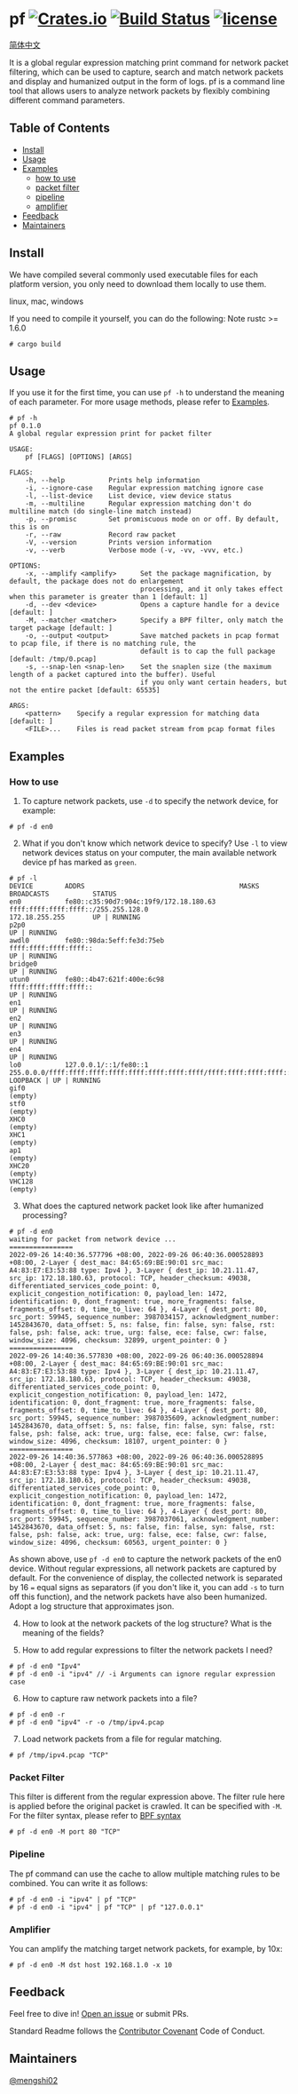 # pf [![Crates.io][crates-badge]][crates-url] [![Build Status][build-badge]][build-url] [![license][license-badge]][license-url]

[crates-badge]: https://img.shields.io/crates/v/pf.svg
[crates-url]: https://crates.io/crates/pfio
[build-badge]: https://github.com/mengshi02/pf/actions/workflows/rust.yml/badge.svg
[build-url]: https://github.com/mengshi02/pf/actions
[license-badge]: https://img.shields.io/badge/license-Apache2-orange.svg?style=flat
[license-url]: https://github.com/mengshi02/pf/main/LICENSE

[简体中文](https://github.com/mengshi02/pf/blob/main/README_zh.md)

It is a global regular expression matching print command for network packet filtering, which can be used to capture, search and match network packets and display and humanized output in the form of logs. pf is a command line tool that allows users to analyze network packets by flexibly combining different command parameters.

## Table of Contents 
- [Install](#Install)
- [Usage](#Usage)
- [Examples](#Examples)
    - [how to use](#how-to-use)
    - [packet filter](#packet-filter)
    - [pipeline](#pipeline)
    - [amplifier](#amplifier)
- [Feedback](#Feedback)
- [Maintainers](#Maintainers)

## Install
We have compiled several commonly used executable files for each platform version, you only need to download them locally to use them.

linux, mac, windows

If you need to compile it yourself, you can do the following:
Note rustc >= 1.6.0

```shell
# cargo build
```

## Usage
If you use it for the first time, you can use `pf -h` to understand the meaning of each parameter. For more usage methods, please refer to [Examples](#Examples).
```shell
# pf -h
pf 0.1.0
A global regular expression print for packet filter

USAGE:
    pf [FLAGS] [OPTIONS] [ARGS]

FLAGS:
    -h, --help           Prints help information
    -i, --ignore-case    Regular expression matching ignore case
    -l, --list-device    List device, view device status
    -m, --multiline      Regular expression matching don't do multiline match (do single-line match instead)
    -p, --promisc        Set promiscuous mode on or off. By default, this is on
    -r, --raw            Record raw packet
    -V, --version        Prints version information
    -v, --verb           Verbose mode (-v, -vv, -vvv, etc.)

OPTIONS:
    -x, --amplify <amplify>      Set the package magnification, by default, the package does not do enlargement
                                 processing, and it only takes effect when this parameter is greater than 1 [default: 1]
    -d, --dev <device>           Opens a capture handle for a device [default: ]
    -M, --matcher <matcher>      Specify a BPF filter, only match the target package [default: ]
    -o, --output <output>        Save matched packets in pcap format to pcap file, if there is no matching rule, the
                                 default is to cap the full package [default: /tmp/0.pcap]
    -s, --snap-len <snap-len>    Set the snaplen size (the maximum length of a packet captured into the buffer). Useful
                                 if you only want certain headers, but not the entire packet [default: 65535]

ARGS:
    <pattern>    Specify a regular expression for matching data [default: ]
    <FILE>...    Files is read packet stream from pcap format files
```

## Examples 
### How to use 
1. To capture network packets, use `-d` to specify the network device, for example: 
```shell
# pf -d en0
```

2. What if you don't know which network device to specify? Use `-l` to view network devices status on your computer, the main available network device pf has marked as `green`. 
```shell
# pf -l
DEVICE        ADDRS                                       MASKS                                                                     BROADCASTS           STATUS                      
en0           fe80::c35:90d7:904c:19f9/172.18.180.63      ffff:ffff:ffff:ffff::/255.255.128.0                                       172.18.255.255       UP | RUNNING                
p2p0                                                                                                                                                     UP | RUNNING                
awdl0         fe80::98da:5eff:fe3d:75eb                   ffff:ffff:ffff:ffff::                                                                          UP | RUNNING                
bridge0                                                                                                                                                  UP | RUNNING                
utun0         fe80::4b47:621f:400e:6c98                   ffff:ffff:ffff:ffff::                                                                          UP | RUNNING                
en1                                                                                                                                                      UP | RUNNING                
en2                                                                                                                                                      UP | RUNNING                
en3                                                                                                                                                      UP | RUNNING                
en4                                                                                                                                                      UP | RUNNING                
lo0           127.0.0.1/::1/fe80::1                       255.0.0.0/ffff:ffff:ffff:ffff:ffff:ffff:ffff:ffff/ffff:ffff:ffff:ffff::                        LOOPBACK | UP | RUNNING     
gif0                                                                                                                                                     (empty)                     
stf0                                                                                                                                                     (empty)                     
XHC0                                                                                                                                                     (empty)                     
XHC1                                                                                                                                                     (empty)                     
ap1                                                                                                                                                      (empty)                     
XHC20                                                                                                                                                    (empty)                     
VHC128                                                                                                                                                   (empty) 
```

3. What does the captured network packet look like after humanized processing? 
```shell
# pf -d en0
waiting for packet from network device ...
================
2022-09-26 14:40:36.577796 +08:00, 2022-09-26 06:40:36.000528893 +08:00, 2-Layer { dest_mac: 84:65:69:BE:90:01 src_mac: A4:83:E7:E3:53:88 type: Ipv4 }, 3-Layer { dest_ip: 10.21.11.47, src_ip: 172.18.180.63, protocol: TCP, header_checksum: 49038, differentiated_services_code_point: 0, explicit_congestion_notification: 0, payload_len: 1472, identification: 0, dont_fragment: true, more_fragments: false, fragments_offset: 0, time_to_live: 64 }, 4-Layer { dest_port: 80, src_port: 59945, sequence_number: 3987034157, acknowledgment_number: 1452843670, data_offset: 5, ns: false, fin: false, syn: false, rst: false, psh: false, ack: true, urg: false, ece: false, cwr: false, window_size: 4096, checksum: 32899, urgent_pointer: 0 }
================
2022-09-26 14:40:36.577830 +08:00, 2022-09-26 06:40:36.000528894 +08:00, 2-Layer { dest_mac: 84:65:69:BE:90:01 src_mac: A4:83:E7:E3:53:88 type: Ipv4 }, 3-Layer { dest_ip: 10.21.11.47, src_ip: 172.18.180.63, protocol: TCP, header_checksum: 49038, differentiated_services_code_point: 0, explicit_congestion_notification: 0, payload_len: 1472, identification: 0, dont_fragment: true, more_fragments: false, fragments_offset: 0, time_to_live: 64 }, 4-Layer { dest_port: 80, src_port: 59945, sequence_number: 3987035609, acknowledgment_number: 1452843670, data_offset: 5, ns: false, fin: false, syn: false, rst: false, psh: false, ack: true, urg: false, ece: false, cwr: false, window_size: 4096, checksum: 18107, urgent_pointer: 0 }
================
2022-09-26 14:40:36.577863 +08:00, 2022-09-26 06:40:36.000528895 +08:00, 2-Layer { dest_mac: 84:65:69:BE:90:01 src_mac: A4:83:E7:E3:53:88 type: Ipv4 }, 3-Layer { dest_ip: 10.21.11.47, src_ip: 172.18.180.63, protocol: TCP, header_checksum: 49038, differentiated_services_code_point: 0, explicit_congestion_notification: 0, payload_len: 1472, identification: 0, dont_fragment: true, more_fragments: false, fragments_offset: 0, time_to_live: 64 }, 4-Layer { dest_port: 80, src_port: 59945, sequence_number: 3987037061, acknowledgment_number: 1452843670, data_offset: 5, ns: false, fin: false, syn: false, rst: false, psh: false, ack: true, urg: false, ece: false, cwr: false, window_size: 4096, checksum: 60563, urgent_pointer: 0 }
```

As shown above, use `pf -d en0` to capture the network packets of the en0 device. Without regular expressions, all network packets are captured by default. For the convenience of display, the collected network is separated by 16 `=` equal signs as separators (if you don't like it, you can add `-s` to turn off this function), and the network packets have also been humanized. Adopt a log structure that approximates json.

4. How to look at the network packets of the log structure? What is the meaning of the fields? 

5. How to add regular expressions to filter the network packets I need? 
```shell
# pf -d en0 "Ipv4"
# pf -d en0 -i "ipv4" // -i Arguments can ignore regular expression case 
```

6. How to capture raw network packets into a file? 
```shell
# pf -d en0 -r
# pf -d en0 "ipv4" -r -o /tmp/ipv4.pcap
```

7. Load network packets from a file for regular matching. 
```shell
# pf /tmp/ipv4.pcap "TCP"
```

### Packet Filter
This filter is different from the regular expression above. The filter rule here is applied before the original packet is crawled. It can be specified with `-M`. For the filter syntax, please refer to
[BPF syntax](https://www.ibm.com/docs/en/qsip/7.4?topic=queries-berkeley-packet-filters)
```shell
# pf -d en0 -M port 80 "TCP" 
```

### Pipeline
The pf command can use the cache to allow multiple matching rules to be combined. You can write it as follows:
```shell
# pf -d en0 -i "ipv4" | pf "TCP"
# pf -d en0 -i "ipv4" | pf "TCP" | pf "127.0.0.1"
```

### Amplifier
You can amplify the matching target network packets, for example, by 10x:
```shell
# pf -d en0 -M dst host 192.168.1.0 -x 10
````

## Feedback

Feel free to dive in! [Open an issue](https://github.com/mengshi02/pf/issues/new) or submit PRs.

Standard Readme follows the [Contributor Covenant](http://contributor-covenant.org/version/1/3/0/) Code of Conduct.


## Maintainers
[@mengshi02](https://github.com/mengshi02)
